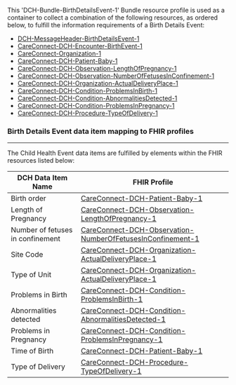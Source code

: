This 'DCH-Bundle-BirthDetailsEvent-1' Bundle resource profile is used as a container to collect a combination of the following resources, as ordered below, to fulfill the information requirements of a Birth Details Event:

- [DCH-MessageHeader-BirthDetailsEvent-1]
- [CareConnect-DCH-Encounter-BirthEvent-1]
- [CareConnect-Organization-1]
- [CareConnect-DCH-Patient-Baby-1]
- [CareConnect-DCH-Observation-LengthOfPregnancy-1]
- [CareConnect-DCH-Observation-NumberOfFetusesInConfinement-1]
- [CareConnect-DCH-Organization-ActualDeliveryPlace-1]
- [CareConnect-DCH-Condition-ProblemsInBirth-1] 
- [CareConnect-DCH-Condition-AbnormalitiesDetected-1]
- [CareConnect-DCH-Condition-ProblemsInPregnancy-1]
- [CareConnect-DCH-Procedure-TypeOfDelivery-1]  


###  Birth Details Event data item mapping to FHIR profiles ###
----------
The Child Health Event data items are fulfilled by elements within the FHIR resources listed below:

| DCH Data Item Name               | FHIR Profile                                               |
|----------------------------------|------------------------------------------------------------|
| Birth order                      | [CareConnect-DCH-Patient-Baby-1]                             |
| Length of Pregnancy              | [CareConnect-DCH-Observation-LengthOfPregnancy-1]            |
| Number of fetuses in confinement | [CareConnect-DCH-Observation-NumberOfFetusesInConfinement-1] |
| Site Code                        | [CareConnect-DCH-Organization-ActualDeliveryPlace-1]         |
| Type of Unit                     | [CareConnect-DCH-Organization-ActualDeliveryPlace-1]         |
| Problems in Birth                | [CareConnect-DCH-Condition-ProblemsInBirth-1]                |
| Abnormalities detected           | [CareConnect-DCH-Condition-AbnormalitiesDetected-1]          |
| Problems in Pregnancy            | [CareConnect-DCH-Condition-ProblemsInPregnancy-1]            |
| Time of Birth                    | [CareConnect-DCH-Patient-Baby-1]                             |
| Type of Delivery                 | [CareConnect-DCH-Procedure-TypeOfDelivery-1]                 |                                                                                                     

[DCH-MessageHeader-BirthDetailsEvent-1]:dch-messageheader-birthdetailsevent-1.html
[CareConnect-DCH-Encounter-BirthEvent-1]:careconnect-dch-encounter-birthevent-1.html
[CareConnect-DCH-Patient-Baby-1]:careconnect-dch-patient-baby-1.html
[CareConnect-Organization-1]:careconnect-organization-1.html
[CareConnect-DCH-Observation-LengthOfPregnancy-1]:careconnect-dch-observation-lengthofpregnancy-1.html
[CareConnect-DCH-Observation-NumberOfFetusesInConfinement-1]:careconnect-dch-observation-numberoffetusesinconfinement-1.html
[CareConnect-DCH-Organization-ActualDeliveryPlace-1]:careconnect-dch-organization-actualdeliveryplace-1.html
[CareConnect-DCH-Condition-ProblemsInBirth-1]:careconnect-dch-condition-problemsinbirth-1.html
[CareConnect-DCH-Condition-AbnormalitiesDetected-1]:careconnect-dch-condition-abnormalitiesdetected-1.html
[CareConnect-DCH-Condition-ProblemsInPregnancy-1]:careconnect-dch-condition-problemsinpregnancy-1.html
[CareConnect-DCH-Procedure-TypeOfDelivery-1]:careconnect-dch-procedure-typeofdelivery-1.html  